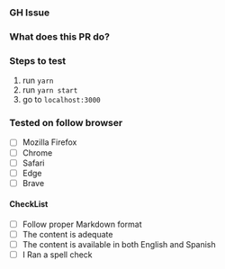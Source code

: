 ### GH Issue

### What does this PR do?

### Steps to test

1. run `yarn`
1. run `yarn start`
1. go to `localhost:3000`

### Tested on follow browser

- [ ] Mozilla Firefox
- [ ] Chrome
- [ ] Safari
- [ ] Edge
- [ ] Brave

#### CheckList

- [ ] Follow proper Markdown format
- [ ] The content is adequate
- [ ] The content is available in both English and Spanish
- [ ] I Ran a spell check

